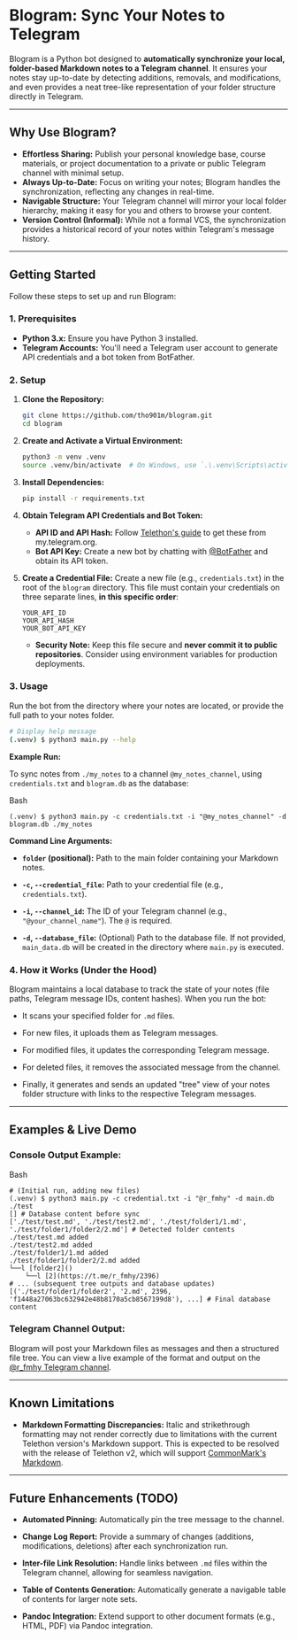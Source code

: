 # Blogram: Sync Your Notes to Telegram

Blogram is a Python bot designed to **automatically synchronize your local, folder-based Markdown notes to a Telegram channel**. It ensures your notes stay up-to-date by detecting additions, removals, and modifications, and even provides a neat tree-like representation of your folder structure directly in Telegram.

---

## Why Use Blogram?

* **Effortless Sharing:** Publish your personal knowledge base, course materials, or project documentation to a private or public Telegram channel with minimal setup.
* **Always Up-to-Date:** Focus on writing your notes; Blogram handles the synchronization, reflecting any changes in real-time.
* **Navigable Structure:** Your Telegram channel will mirror your local folder hierarchy, making it easy for you and others to browse your content.
* **Version Control (Informal):** While not a formal VCS, the synchronization provides a historical record of your notes within Telegram's message history.

---

## Getting Started

Follow these steps to set up and run Blogram:

### 1. Prerequisites

* **Python 3.x:** Ensure you have Python 3 installed.
* **Telegram Accounts:** You'll need a Telegram user account to generate API credentials and a bot token from BotFather.

### 2. Setup

1.  **Clone the Repository:**
    ```bash
    git clone https://github.com/tho901m/blogram.git
    cd blogram
    ```
2.  **Create and Activate a Virtual Environment:**
    ```bash
    python3 -m venv .venv
    source .venv/bin/activate  # On Windows, use `.\.venv\Scripts\activate`
    ```
3.  **Install Dependencies:**
    ```bash
    pip install -r requirements.txt
    ```
4.  **Obtain Telegram API Credentials and Bot Token:**
    * **API ID and API Hash:** Follow [Telethon's guide](https://docs.telethon.dev/en/stable/basic/signing-in.html#signing-in) to get these from my.telegram.org.
    * **Bot API Key:** Create a new bot by chatting with [@BotFather](https://t.me/BotFather) and obtain its API token.
5.  **Create a Credential File:**
    Create a new file (e.g., `credentials.txt`) in the root of the `blogram` directory. This file must contain your credentials on three separate lines, **in this specific order**:

    ```
    YOUR_API_ID
    YOUR_API_HASH
    YOUR_BOT_API_KEY
    ```
    * **Security Note:** Keep this file secure and **never commit it to public repositories**. Consider using environment variables for production deployments.

### 3. Usage

Run the bot from the directory where your notes are located, or provide the full path to your notes folder.

```bash
# Display help message
(.venv) $ python3 main.py --help
````

**Example Run:**

To sync notes from `./my_notes` to a channel `@my_notes_channel`, using `credentials.txt` and `blogram.db` as the database:

Bash

```
(.venv) $ python3 main.py -c credentials.txt -i "@my_notes_channel" -d blogram.db ./my_notes
```

**Command Line Arguments:**

- **`folder` (positional):** Path to the main folder containing your Markdown notes.
    
- **`-c`, `--credential_file`:** Path to your credential file (e.g., `credentials.txt`).
    
- **`-i`, `--channel_id`:** The ID of your Telegram channel (e.g., `"@your_channel_name"`). The `@` is required.
    
- **`-d`, `--database_file`:** (Optional) Path to the database file. If not provided, `main_data.db` will be created in the directory where `main.py` is executed.
    

### 4. How it Works (Under the Hood)

Blogram maintains a local database to track the state of your notes (file paths, Telegram message IDs, content hashes). When you run the bot:

- It scans your specified folder for `.md` files.
    
- For new files, it uploads them as Telegram messages.
    
- For modified files, it updates the corresponding Telegram message.
    
- For deleted files, it removes the associated message from the channel.
    
- Finally, it generates and sends an updated "tree" view of your notes folder structure with links to the respective Telegram messages.
    

---

## Examples & Live Demo

### Console Output Example:

Bash

```
# (Initial run, adding new files)
(.venv) $ python3 main.py -c credential.txt -i "@r_fmhy" -d main.db ./test
[] # Database content before sync
['./test/test.md', './test/test2.md', './test/folder1/1.md', './test/folder1/folder2/2.md'] # Detected folder contents
./test/test.md added
./test/test2.md added
./test/folder1/1.md added
./test/folder1/folder2/2.md added
└──l [folder2]()
    └──l [2](https://t.me/r_fmhy/2396)
# ... (subsequent tree outputs and database updates)
[('./test/folder1/folder2', '2.md', 2396, 'f1448a27063bc632942e48b8170a5cb8567199d8'), ...] # Final database content
```

### Telegram Channel Output:

Blogram will post your Markdown files as messages and then a structured file tree. You can view a live example of the format and output on the [@r_fmhy Telegram channel](https://t.me/r_fmhy).

---

## Known Limitations

- **Markdown Formatting Discrepancies:** Italic and strikethrough formatting may not render correctly due to limitations with the current Telethon version's Markdown support. This is expected to be resolved with the release of Telethon v2, which will support [CommonMark's Markdown](https://commonmark.org/).
    

---

## Future Enhancements (TODO)

- **Automated Pinning:** Automatically pin the tree message to the channel.
    
- **Change Log Report:** Provide a summary of changes (additions, modifications, deletions) after each synchronization run.
    
- **Inter-file Link Resolution:** Handle links between `.md` files within the Telegram channel, allowing for seamless navigation.
    
- **Table of Contents Generation:** Automatically generate a navigable table of contents for larger note sets.
    
- **Pandoc Integration:** Extend support to other document formats (e.g., HTML, PDF) via Pandoc integration.
